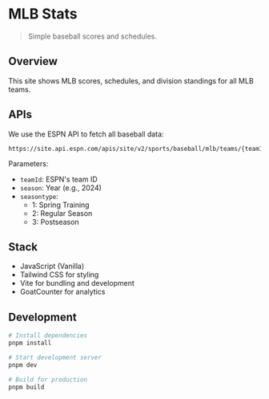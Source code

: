 # MLB Stats

> Simple baseball scores and schedules.

## Overview

This site shows MLB scores, schedules, and division standings for all MLB teams.

## APIs

We use the ESPN API to fetch all baseball data:

```
https://site.api.espn.com/apis/site/v2/sports/baseball/mlb/teams/{teamId}/schedule
```

Parameters:
- `teamId`: ESPN's team ID
- `season`: Year (e.g., 2024)
- `seasontype`: 
  - 1: Spring Training
  - 2: Regular Season
  - 3: Postseason

## Stack

- JavaScript (Vanilla)
- Tailwind CSS for styling
- Vite for bundling and development
- GoatCounter for analytics

## Development

```bash
# Install dependencies
pnpm install

# Start development server
pnpm dev

# Build for production
pnpm build
```
